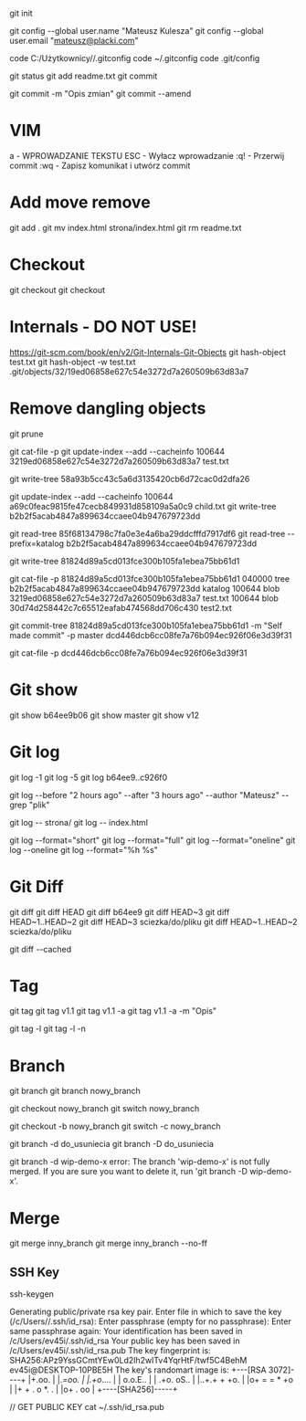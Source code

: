 git init 

git config --global user.name "Mateusz Kulesza"
git config --global user.email "mateusz@placki.com"

code C:/Użytkownicy/<moj user>/.gitconfig
code ~/.gitconfig
code .git/config

git status
git add readme.txt
git commit 

git commit -m "Opis zmian"
git commit --amend

# VIM
a - WPROWADZANIE TEKSTU
ESC - Wyłacz wprowadzanie
:q! - Przerwij commit
:wq - Zapisz komunikat i utwórz commit 

# Add move remove
git add .
git mv index.html strona/index.html
git rm readme.txt

# Checkout 
git checkout <file>
git checkout <rev> <file>


# Internals -  DO NOT USE!
https://git-scm.com/book/en/v2/Git-Internals-Git-Objects
git hash-object test.txt
git hash-object -w test.txt
.git/objects/32/19ed06858e627c54e3272d7a260509b63d83a7

# Remove dangling objects
git prune 

git cat-file -p <hash>
git update-index --add --cacheinfo 100644 3219ed06858e627c54e3272d7a260509b63d83a7 test.txt

git write-tree
58a93b5cc43c5a6d3135420cb6d72cac0d2dfa26 

git update-index --add --cacheinfo 100644 a69c0feac9815fe47cecb849931d858109a5a0c9 child.txt
git write-tree
b2b2f5acab4847a899634ccaee04b947679723dd

git read-tree 85f68134798c7fa0e3e4a6ba29ddcfffd7917df6
git read-tree --prefix=katalog b2b2f5acab4847a899634ccaee04b947679723dd

git write-tree
81824d89a5cd013fce300b105fa1ebea75bb61d1

git cat-file -p 81824d89a5cd013fce300b105fa1ebea75bb61d1
040000 tree b2b2f5acab4847a899634ccaee04b947679723dd    katalog
100644 blob 3219ed06858e627c54e3272d7a260509b63d83a7    test.txt
100644 blob 30d74d258442c7c65512eafab474568dd706c430    test2.txt

git commit-tree 81824d89a5cd013fce300b105fa1ebea75bb61d1 -m "Self made commit" -p master
dcd446dcb6cc08fe7a76b094ec926f06e3d39f31

git cat-file -p dcd446dcb6cc08fe7a76b094ec926f06e3d39f31

# Git show
git show b64ee9b06
git show master
git show v12

# Git log 
git log -1
git log -5
git log b64ee9..c926f0

git log --before "2 hours ago" --after "3 hours ago" --author "Mateusz" --grep "plik"

git log -- strona/
git log -- index.html



git log --format="short" 
git log --format="full" 
git log --format="oneline" 
git log --oneline
git log --format="%h %s"

# Git Diff
git diff
git diff HEAD
git diff b64ee9
git diff HEAD~3
git diff HEAD~1..HEAD~2
git diff HEAD~3 sciezka/do/pliku
git diff HEAD~1..HEAD~2 sciezka/do/pliku

git diff --cached


# Tag
git tag
git tag v1.1
git tag v1.1 -a 
git tag v1.1 -a -m "Opis"

git tag -l
git tag -l -n

# Branch
git branch
git branch nowy_branch <commitRef>

git checkout nowy_branch
git switch nowy_branch

git checkout -b nowy_branch
git switch -c nowy_branch

git branch -d do_usuniecia
git branch -D do_usuniecia

git branch -d wip-demo-x
error: The branch 'wip-demo-x' is not fully merged.
If you are sure you want to delete it, run 'git branch -D wip-demo-x'.


# Merge
git merge inny_branch
git merge inny_branch --no-ff


## SSH Key
ssh-keygen

Generating public/private rsa key pair.
Enter file in which to save the key (/c/Users/<USER>/.ssh/id_rsa):
Enter passphrase (empty for no passphrase):
Enter same passphrase again:
Your identification has been saved in /c/Users/ev45i/.ssh/id_rsa
Your public key has been saved in /c/Users/ev45i/.ssh/id_rsa.pub
The key fingerprint is:
SHA256:APz9YssGCmtYEw0Ld2Ih2wlTv4YqrHtF/twf5C4BehM ev45i@DESKTOP-10PBE5H
The key's randomart image is:
+---[RSA 3072]----+
|+.oo.            |
|.*=oo.           |
|.+o*....         |
|  o.o.E..        |
|  .+o. oS..      |
|..+.+ + +o.      |
|o+ = = * +o      |
|+ + . o *. .     |
|o+     . oo      |
+----[SHA256]-----+

// GET PUBLIC KEY
cat ~/.ssh/id_rsa.pub